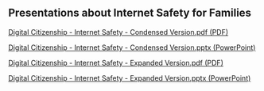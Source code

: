 ## Presentations about Internet Safety for Families

[Digital Citizenship - Internet Safety - Condensed Version.pdf (PDF)](https://github.com/davemehi/internet-safety/raw/master/Digital%20Citizenship%20-%20Internet%20Safety%20-%20Condensed%20Version.pdf)

[Digital Citizenship - Internet Safety - Condensed Version.pptx (PowerPoint)](https://github.com/davemehi/internet-safety/raw/master/Digital%20Citizenship%20-%20Internet%20Safety%20-%20Condensed%20Version.pptx)

[Digital Citizenship - Internet Safety - Expanded Version.pdf (PDF)](https://github.com/davemehi/internet-safety/raw/master/Digital%20Citizenship%20-%20Internet%20Safety%20-%20Expanded%20Version.pdf)

[Digital Citizenship - Internet Safety - Expanded Version.pptx (PowerPoint)](https://github.com/davemehi/internet-safety/raw/master/Digital%20Citizenship%20-%20Internet%20Safety%20-%20Expanded%20Version.pptx)
